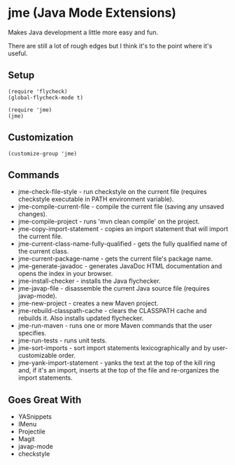 # jme (Java Mode Extensions)

Makes Java development a little more easy and fun.

There are still a lot of rough edges but I think it's to the point where it's
useful.

## Setup

```
(require 'flycheck)
(global-flycheck-mode t)

(require 'jme)
(jme)
```

## Customization

```
(customize-group 'jme)
```

## Commands

* jme-check-file-style - run checkstyle on the current file (requires
  checkstyle executable in PATH environment variable).
* jme-compile-current-file - compile the current file (saving any
  unsaved changes).
* jme-compile-project - runs 'mvn clean compile' on the project.
* jme-copy-import-statement - copies an import statement that will
  import the current file.
* jme-current-class-name-fully-qualified - gets the fully qualified
  name of the current class.
* jme-current-package-name - gets the current file's package name.
* jme-generate-javadoc - generates JavaDoc HTML documentation and opens the index in your browser.
* jme-install-checker - installs the Java flychecker.
* jme-javap-file - disassemble the current Java source file (requires
  javap-mode).
* jme-new-project - creates a new Maven project.
* jme-rebuild-classpath-cache - clears the CLASSPATH cache and
  rebuilds it.  Also installs updated flychecker.
* jme-run-maven - runs one or more Maven commands that the user
  specifies.
* jme-run-tests - runs unit tests.
* jme-sort-imports - sort import statements lexicographically and by
  user-customizable order.
* jme-yank-import-statement - yanks the text at the top of the kill
  ring and, if it's an import, inserts at the top of the file and
  re-organizes the import statements.

## Goes Great With

* YASnippets
* IMenu
* Projectile
* Magit
* javap-mode
* checkstyle
